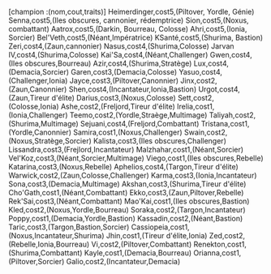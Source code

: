 [champion :(nom,cout,traits)]
Heimerdinger,cost5,(Piltover, Yordle, Génie)
Senna,cost5,(Iles obscures, cannonier, rédemptrice)
Sion,cost5,(Noxus, combattant)
Aatrox,cost5,(Darkin, Bourreau, Colosse)
Ahri,cost5,(Ionia, Sorcier)
Bel'Veth,cost5,(Néant,Impératrice)
KSanté,cost5,(Shurima, Bastion)
Zeri,cost4,(Zaun,cannonier)
Nasus,cost4,(Shurima,Colosse)
Jarvan IV,cost4,(Shurima,Colosse)
Kai'Sa,cost4,(Néant,Challenger)
Gwen,cost4,(Iles obscures,Bourreau)
Azir,cost4,(Shurima,Stratège)
Lux,cost4,(Demacia,Sorcier)
Garen,cost3,(Demacia,Colosse)
Yasuo,cost4,(Challenger,Ionia)
Jayce,cost3,(Piltover,Canonnier)
Jinx,cost2,(Zaun,Canonnier)
Shen,cost4,(Incantateur,Ionia,Bastion)
Urgot,cost4,(Zaun,Tireur d'élite)
Darius,cost3,(Noxus,Colosse)
Sett,cost2,(Colosse,Ionia)
Ashe,cost2,(Freljord,Tireur d'élite)
Irelia,cost1,(Ionia,Challenger)
Teemo,cost2,(Yordle,Straège,Multimage)
Taliyah,cost2,(Shurima,Multimage)
Sejuani,cost4,(Freljord,Combattant)
Tristana,cost1,(Yordle,Canonnier)
Samira,cost1,(Noxus,Challenger)
Swain,cost2,(Noxus,Stratège,Sorcier)
Kalista,cost3,(Iles obscures,Challenger)
Lissandra,cost3,(Frejlord,Incantateur)
Malzhahar,cost1,(Néant,Sorcier)
Vel'Koz,cost3,(Néant,Sorcier,Multimage)
Viego,cost1,(Iles obscures,Rebelle)
Katarina,cost3,(Noxus,Rebelle)
Aphelios,cost4,(Targon,Tireur d'élite)
Warwick,cost2,(Zaun,Colosse,Challenger)
Karma,cost3,(Ionia,Incantateur)
Sona,cost3,(Demacia,Multimage)
Akshan,cost3,(Shurima,Tireur d'élite)
Cho'Gath,cost1,(Néant,Combattant)
Ekko,cost3,(Zaun,Piltover,Rebelle)
Rek'Sai,cost3,(Néant,Combattant)
Mao'Kai,cost1,(Iles obscures,Bastion)
Kled,cost2,(Noxus,Yordle,Bourreau)
Soraka,cost2,(Targon,Incantateur)
Poppy,cost1,(Demacia,Yordle,Bastion)
Kassadin,cost2,(Néant,Bastion)
Taric,cost3,(Targon,Bastion,Sorcier)
Cassiopeia,cost1,(Noxus,Incantateur,Shurima)
Jhin,cost1,(Tireur d'élite,Ionia)
Zed,cost2,(Rebelle,Ionia,Bourreau)
Vi,cost2,(Piltover,Combattant)
Renekton,cost1,(Shurima,Combattant)
Kayle,cost1,(Demacia,Bourreau)
Orianna,cost1,(Piltover,Sorcier)
Galio,cost2,(Incantateur,Demacia)
